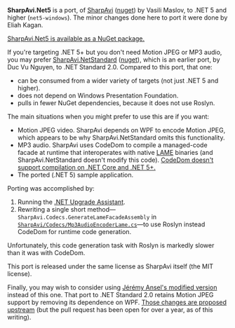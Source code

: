 **SharpAvi.Net5** is a port, of [SharpAvi](https://github.com/baSSiLL/SharpAvi)
([nuget](https://www.nuget.org/packages/SharpAvi/)) by Vasili Maslov, to .NET 5
and higher (`net5-windows`). The minor changes done here to port it were done
by Eliah Kagan.

[SharpAvi.Net5 is available as a NuGet package.](https://www.nuget.org/packages/SharpAvi.Net5)

If you're targeting .NET 5+ but you don't need Motion JPEG or MP3 audio, you
may prefer [SharpAvi.NetStandard](https://github.com/nguyenvuduc/SharpAvi)
([nuget](https://www.nuget.org/packages/SharpAvi.NetStandard/)), which is an
earlier port, by Duc Vu Nguyen, to .NET Standard 2.0. Compared to this port,
that one:

- can be consumed from a wider variety of targets (not just .NET 5 and higher).
- does not depend on Windows Presentation Foundation.
- pulls in fewer NuGet dependencies, because it does not use Roslyn.

The main situations when you might prefer to use this are if you want:

- Motion JPEG video. SharpAvi depends on WPF to encode Motion JPEG, which
  appears to be why SharpAvi.NetStandard omits this functionality.
- MP3 audio. SharpAvi uses CodeDom to compile a managed-code facade at runtime
  that interoperates with native [LAME](https://lame.sourceforge.io/) binaries
  (and SharpAvi.NetStandard doesn't modify this code). [CodeDom doesn't support
  compilation on .NET Core and .NET
  5+.](https://docs.microsoft.com/en-us/dotnet/core/compatibility/unsupported-apis#systemcodedomcompiler)
- The ported (.NET 5) sample application.

Porting was accomplished by:

1. Running the [.NET Upgrade
   Assistant](https://aka.ms/dotnet-upgrade-assistant-overview).
2. Rewriting a single short
   method&mdash;`SharpAvi.Codecs.GenerateLameFacadeAssembly` in
   [`SharpAvi/Codecs/Mp3AudioEncoderLame.cs`](https://github.com/EliahKagan/SharpAvi/blob/master/SharpAvi/Codecs/Mp3AudioEncoderLame.cs)&mdash;to
   use Roslyn instead CodeDom for runtime code generation.

Unfortunately, this code generation task with Roslyn is markedly slower than it
was with CodeDom.

This port is released under the same license as SharpAvi itself (the MIT
license).

Finally, you may wish to consider using [Jérémy Ansel's modified
version](https://github.com/JeremyAnsel/SharpAvi/tree/net_standard) instead of
this one. That port to .NET Standard 2.0 retains Motion JPEG support by
removing its dependence on WPF. [Those changes are proposed
upstream](https://github.com/baSSiLL/SharpAvi/pull/27) (but the pull request
has been open for over a year, as of this writing).
